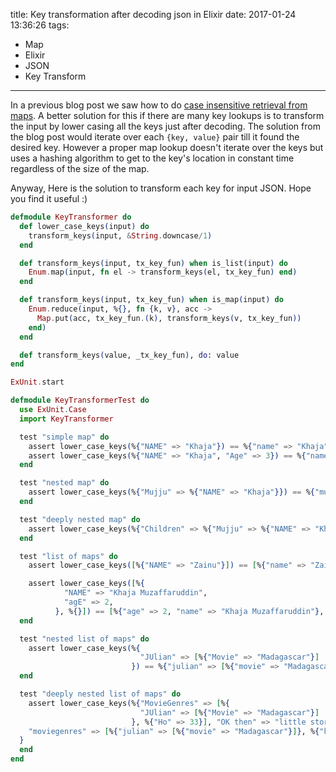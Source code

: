 title: Key transformation after decoding json in Elixir
date: 2017-01-24 13:36:26
tags:
- Map
- Elixir
- JSON
- Key Transform
---

In a previous blog post we saw how to do [case insensitive retrieval from maps](http://minhajuddin.com/2017/01/11/case-insensitive-key-retrieval-from-maps-in-elixir/).
A better solution for this if there are many key lookups is to transform the input by lower casing all the keys just after decoding. The solution from the blog post would iterate over each `{key, value}` pair till it found the desired key.
However a proper map lookup doesn't iterate over the keys but uses a hashing algorithm to get to the key's location in constant time regardless of the size of the map.

Anyway, Here is the solution to transform each key for input JSON. Hope you find it useful :)

```elixir
defmodule KeyTransformer do
  def lower_case_keys(input) do
    transform_keys(input, &String.downcase/1)
  end

  def transform_keys(input, tx_key_fun) when is_list(input) do
    Enum.map(input, fn el -> transform_keys(el, tx_key_fun) end)
  end

  def transform_keys(input, tx_key_fun) when is_map(input) do
    Enum.reduce(input, %{}, fn {k, v}, acc ->
      Map.put(acc, tx_key_fun.(k), transform_keys(v, tx_key_fun))
    end)
  end

  def transform_keys(value, _tx_key_fun), do: value
end

ExUnit.start

defmodule KeyTransformerTest do
  use ExUnit.Case
  import KeyTransformer

  test "simple map" do
    assert lower_case_keys(%{"NAME" => "Khaja"}) == %{"name" => "Khaja"}
    assert lower_case_keys(%{"NAME" => "Khaja", "Age" => 3}) == %{"name" => "Khaja", "age" => 3}
  end

  test "nested map" do
    assert lower_case_keys(%{"Mujju" => %{"NAME" => "Khaja"}}) == %{"mujju" => %{"name" => "Khaja"}}
  end

  test "deeply nested map" do
    assert lower_case_keys(%{"Children" => %{"Mujju" => %{"NAME" => "Khaja"}}}) == %{"children" => %{"mujju" => %{"name" => "Khaja"}}}
  end

  test "list of maps" do
    assert lower_case_keys([%{"NAME" => "Zainu"}]) == [%{"name" => "Zainu"}]

    assert lower_case_keys([%{
            "NAME" => "Khaja Muzaffaruddin",
            "agE" => 2,
          }, %{}]) == [%{"age" => 2, "name" => "Khaja Muzaffaruddin"}, %{}]
  end

  test "nested list of maps" do
    assert lower_case_keys(%{
                             "JUlian" => [%{"Movie" => "Madagascar"}]
                           }) == %{"julian" => [%{"movie" => "Madagascar"}]}
  end

  test "deeply nested list of maps" do
    assert lower_case_keys(%{"MovieGenres" => [%{
                             "JUlian" => [%{"Movie" => "Madagascar"}]
                           }, %{"Ho" => 33}], "OK then" => "little story"}) == %{
    "moviegenres" => [%{"julian" => [%{"movie" => "Madagascar"}]}, %{"ho" => 33}], "ok then" => "little story"
  }
  end
end
```
